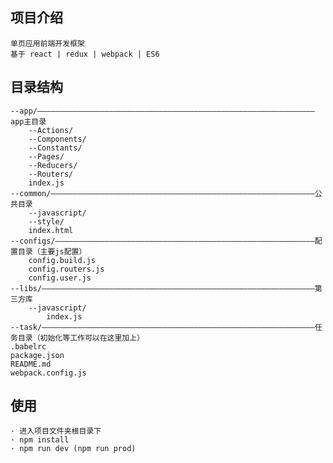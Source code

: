 ## 项目介绍 ##
	
	单页应用前端开发框架
	基于 react | redux | webpack | ES6

## 目录结构 ##

	--app/——————————————————————————————————————————————————————————————app主目录
		--Actions/
		--Components/
		--Constants/
		--Pages/
		--Reducers/
		--Routers/
		index.js
	--common/———————————————————————————————————————————————————————————公共目录
		--javascript/
		--style/
		index.html
	--configs/——————————————————————————————————————————————————————————配置目录（主要js配置）
		config.build.js
		config.routers.js
		config.user.js
	--libs/—————————————————————————————————————————————————————————————第三方库
		--javascript/
			index.js
	--task/—————————————————————————————————————————————————————————————任务目录（初始化等工作可以在这里加上）
	.babelrc
	package.json
	README.md
	webpack.config.js

## 使用 ##

	· 进入项目文件夹根目录下
	· npm install
	· npm run dev (npm run prod)
